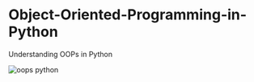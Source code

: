 # Object-Oriented-Programming-in-Python
Understanding OOPs in Python


![oops python](https://github.com/Archita-Shankar/Object-Oriented-Programming-in-Python/assets/121395581/86daa7fd-6dbc-43dc-a906-2adcdaa53ca8)
